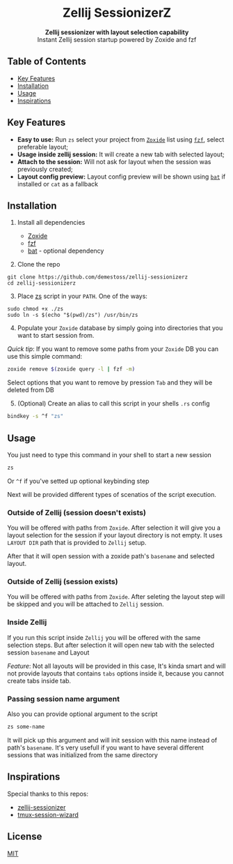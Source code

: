 <h1 align="center">Zellij SessionizerZ</h1>

<div align="center">
  <strong>Zellij sessionizer with layout selection capability</strong>
</div>

<div align="center">
    Instant Zellij session startup powered by Zoxide and fzf
</div>

## Table of Contents

- [Key Features](#key-features)
- [Installation](#installation)
- [Usage](#usage)
- [Inspirations](#inspirations)

## Key Features

- **Easy to use:** Run `zs` select your project from [`Zoxide`](https://github.com/ajeetdsouza/zoxide) list using [`fzf`](https://github.com/junegunn/fzf), select preferable layout;
- **Usage inside zellij session:** It will create a new tab with selected layout;
- **Attach to the session:** Will not ask for layout when the session was previously created;
- **Layout config preview:** Layout config preview will be shown using [`bat`](https://github.com/sharkdp/bat) if installed or `cat` as a fallback

## Installation

1. Install all dependencies

   - [Zoxide](https://github.com/ajeetdsouza/zoxide)
   - [fzf](https://github.com/junegunn/fzf)
   - [bat](https://github.com/junegunn/fzf) - optional dependency

2. Clone the repo

```
git clone https://github.com/demestoss/zellij-sessionizerz
cd zellij-sessionizerz
```

3. Place [zs](https://github.com/demestoss/zellij-sessionizerz/blob/master/zs) script in your `PATH`. One of the ways:

```
sudo chmod +x ./zs
sudo ln -s $(echo "$(pwd)/zs") /usr/bin/zs
```

4. Populate your `Zoxide` database by simply going into directories that you want to start session from.

_Quick tip_: If you want to remove some paths from your `Zoxide` DB you can use this simple command:

```sh
zoxide remove $(zoxide query -l | fzf -m)
```

Select options that you want to remove by pression `Tab` and they will be deleted from DB

5. (Optional) Create an alias to call this script in your shells `.rs` config

```sh
bindkey -s ^f "zs"
```

## Usage

You just need to type this command in your shell to start a new session

```sh
zs
```

Or `^f` if you've setted up optional keybinding step

Next will be provided different types of scenatios of the script execution.

### Outside of Zellij (session doesn't exists)

You will be offered with paths from `Zoxide`. After selection it will give you a layout selection for the session if your layout directory is not empty. It uses `LAYOUT DIR` path that is provided to `Zellij` setup.

After that it will open session with a zoxide path's `basename` and selected layout.

### Outside of Zellij (session exists)

You will be offered with paths from `Zoxide`. After seleting the layout step will be skipped and you will be attached to `Zellij` session.

### Inside Zellij

If you run this script inside `Zellij` you will be offered with the same selection steps. But after selection it will open new tab with the selected session `basename` and Layout

_Feature_: Not all layouts will be provided in this case, It's kinda smart and will not provide layouts that contains `tabs` options inside it, because you cannot create tabs inside tab.

### Passing session name argument

Also you can provide optional argument to the script

```sh
zs some-name
```

It will pick up this argument and will init session with this name instead of path's `basename`. It's very usefull if you want to have several different sessions that was initialized from the same directory

## Inspirations

Special thanks to this repos:

- [zellij-sessionizer](https://github.com/silicakes/zellij-sessionizer/tree/main)
- [tmux-session-wizard](https://github.com/27medkamal/tmux-session-wizard)

## License

[MIT](https://tldrlegal.com/license/mit-license)
